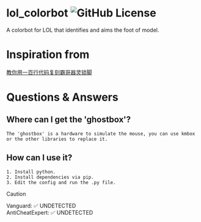 # lol_colorbot ![GitHub License](https://img.shields.io/github/license/jhl337/lol_colorbot)
A colorbot for LOL that identifies and aims the foot of model.
# Inspiration from
[教你用一百行代码复刻霸哥器灵锁脚](https://www.bilibili.com/video/BV13J4m1h7fL"bilibili")
# Questions & Answers
## Where can I get the 'ghostbox'?
    The 'ghostbox' is a hardware to simulate the mouse, you can use kmbox or the other libraries to replace it.
## How can I use it?
    1. Install python.
    2. Install dependencies via pip.
    3. Edit the config and run the .py file.
> [!CAUTION]
> Vanguard: ✅ UNDETECTED <br>
> AntiCheatExpert: ✅ UNDETECTED
